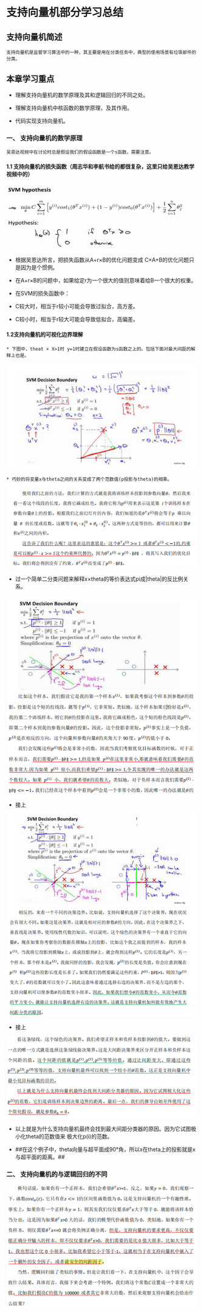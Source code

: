 # 支持向量机部分学习总结

## 支持向量机简述 

    支持向量机是监督学习算法中的一种，其主要是用在分类任务中，典型的使用场景有垃圾邮件的分类。
  
## 本章学习重点

* 理解支持向量机的数学原理及其和逻辑回归的不同之处。

* 理解支持向量机中核函数的数学原理，及其作用。

* 代码实现支持向量机。


### 一、 支持向量机的数学原理
   
    吴恩达视频中在讨论时总是假设我们的假设函数是一个s函数，需要注意。
    
#### 1.1 支持向量机的损失函数（周志华和李航书给的都很复杂，这里只给吴恩达教学视频中的）    

        
![支持向量机的损失函数](https://raw.githubusercontent.com/pengxl8518/machine_learning_Andrew_Ng/master/ex6-SVM/svm_theory/svm%E5%81%87%E8%AE%BE%E5%87%BD%E6%95%B0-%E5%90%B4%E6%81%A9%E8%BE%BE.png)
   
   * 根据吴恩达所言，把损失函数从A+r×B的优化问题变成 C×A+B的优化问题只是因为是个惯例。
    
   * 在A+r×B的问题中，如果给定r为一个很大的值则意味着给B一个很大的权重。
   
   * 在SVM的损失函数中：
   
   * C较大时，相当于r较小可能会导致过拟合，高方差。
   
   * C较小时，相当于r较大可能会导致低拟合，高偏差。
   
   
#### 1.2支持向量机的可视化边界理解

    * 下图中，theat × X>1时 y=1时建立在假设函数为s函数之上的。包括下面对最大间距的解释上也是。

![SVM的决策边界的可视化理解1](https://github.com/pengxl8518/machine_learning_Andrew_Ng/blob/master/ex6-SVM/svm_theory/svm%E5%86%B3%E7%AD%96%E8%BE%B9%E7%95%8C.png)

    * 巧妙的将变量x与theta之间的关系变成了两个范数值(p投影与theta)的相乘。
    
![SVM的决策边界2](https://github.com/pengxl8518/machine_learning_Andrew_Ng/blob/master/ex6-SVM/svm_theory/svm%E5%86%B3%E7%AD%96%E8%BE%B9%E7%95%8C2.png)

   * 过一个简单二分类问题来解释x×theta的等价表达式pi成|theta|的反比例关系。
    
![SVM的决策边界3，重点理解](https://github.com/pengxl8518/machine_learning_Andrew_Ng/blob/master/ex6-SVM/svm_theory/svm%E5%86%B3%E7%AD%96%E8%BE%B9%E7%95%8C3(%E9%87%8D%E7%82%B9%E7%90%86%E8%A7%A3).png)
    
   * 接上
    
![SVM的决策边界4，重点理解](https://github.com/pengxl8518/machine_learning_Andrew_Ng/blob/master/ex6-SVM/svm_theory/svm%E5%86%B3%E7%AD%96%E8%BE%B9%E7%95%8C4(%E9%87%8D%E7%82%B9%E7%90%86%E8%A7%A32).png)
    
   * 接上
    
![SVM的决策边界5，重点理解](https://github.com/pengxl8518/machine_learning_Andrew_Ng/blob/master/ex6-SVM/svm_theory/svm%E5%86%B3%E7%AD%96%E8%BE%B9%E7%95%8C5(%E9%87%8D%E7%82%B9%E7%90%86%E8%A7%A33).png)
  
  * 以上就是为什么支持向量机最终会找到最大间距分类器的原因。因为它试图极小化theta的范数值来 极大化p(i)的范数。
  
  * ##在这个例子中，theta向量与超平面成90°角，所以x在theta上的投影就是x与超平面的距离。##

### 二、 支持向量机的与逻辑回归的不同    

![图片](https://github.com/pengxl8518/machine_learning_Andrew_Ng/blob/master/ex6-SVM/svm_theory/svm%E5%92%8C%E9%80%BB%E8%BE%91%E5%9B%9E%E5%BD%92%E7%9A%84%E4%B8%80%E8%88%AC%E6%80%A7%E5%8C%BA%E5%88%AB.png)
    
    
    
    
    
 
    
    
    
    
    
    

  
